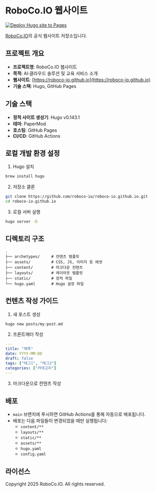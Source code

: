 # RoboCo.IO 웹사이트

[![Deploy Hugo site to Pages](https://github.com/roboco-io/roboco-io.github.io/actions/workflows/hugo.yml/badge.svg)](https://github.com/roboco-io/roboco-io.github.io/actions/workflows/hugo.yml)

[RoboCo.IO](https://roboco-io.github.io)의 공식 웹사이트 저장소입니다.

## 프로젝트 개요

- **프로젝트명**: RoboCo.IO 웹사이트
- **목적**: AI·클라우드 솔루션 및 교육 서비스 소개
- **웹사이트**: [https://roboco-io.github.io](https://roboco-io.github.io)
- **기술 스택**: Hugo, GitHub Pages

## 기술 스택

- **정적 사이트 생성기**: Hugo v0.143.1
- **테마**: PaperMod
- **호스팅**: GitHub Pages
- **CI/CD**: GitHub Actions

## 로컬 개발 환경 설정

1. Hugo 설치
```bash
brew install hugo
```

2. 저장소 클론
```bash
git clone https://github.com/roboco-io/roboco-io.github.io.git
cd roboco-io.github.io
```

3. 로컬 서버 실행
```bash
hugo server -D
```

## 디렉토리 구조

```
.
├── archetypes/     # 컨텐츠 템플릿
├── assets/         # CSS, JS, 이미지 등 에셋
├── content/        # 마크다운 컨텐츠
├── layouts/        # 레이아웃 템플릿
├── static/         # 정적 파일
└── hugo.yaml       # Hugo 설정 파일
```

## 컨텐츠 작성 가이드

1. 새 포스트 생성
```bash
hugo new posts/my-post.md
```

2. 프론트매터 작성
```yaml
---
title: "제목"
date: YYYY-MM-DD
draft: false
tags: ["태그1", "태그2"]
categories: ["카테고리"]
---
```

3. 마크다운으로 컨텐츠 작성

## 배포

- `main` 브랜치에 푸시하면 GitHub Actions를 통해 자동으로 배포됩니다.
- 배포는 다음 파일들이 변경되었을 때만 실행됩니다:
  - `content/**`
  - `layouts/**`
  - `static/**`
  - `assets/**`
  - `hugo.yaml`
  - `config.yaml`

## 라이선스

Copyright 2025 RoboCo.IO. All rights reserved.

